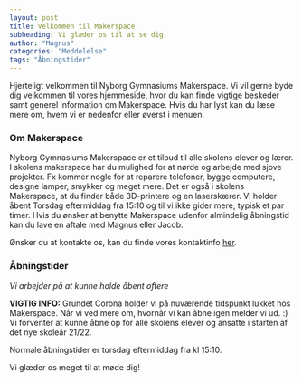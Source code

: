 ```yaml
---
layout: post
title: Velkommen til Makerspace!
subheading: Vi glæder os til at se dig.
author: "Magnus"
categories: "Meddelelse"
tags: "Åbningstider"
---
```


Hjerteligt velkommen til Nyborg Gymnasiums Makerspace. Vi vil gerne byde dig velkommen til vores hjemmeside, hvor du kan finde vigtige beskeder samt generel information om Makerspace.
Hvis du har lyst kan du læse mere om, hvem vi er nedenfor eller øverst i menuen.

### Om Makerspace

Nyborg Gymnasiums Makerspace er et tilbud til alle skolens elever og lærer. I skolens makerspace har du mulighed for at nørde og arbejde med sjove projekter. Fx kommer nogle for at reparere telefoner, bygge computere, designe lamper, smykker og meget mere. Det er også i skolens Makerspace, at du finder både 3D-printere og en laserskærer. Vi holder åbent Torsdag eftermiddag fra 15:10 og til vi ikke gider mere, typisk et par timer. Hvis du ønsker at benytte Makerspace udenfor almindelig åbningstid kan du lave en aftale med Magnus eller Jacob.

Ønsker du at kontakte os, kan du finde vores kontaktinfo [her](https://ngmakerspace.github.io/about.html).

### Åbningstider
*Vi arbejder på at kunne holde åbent oftere*

**VIGTIG INFO:** Grundet Corona holder vi på nuværende tidspunkt lukket hos Makerspace. Når vi ved mere om, hvornår vi kan åbne igen melder vi ud. :)
Vi forventer at kunne åbne op for alle skolens elever og ansatte i starten af det nye skoleår 21/22.

Normale åbningstider er torsdag eftermiddag fra kl 15:10.

Vi glæder os meget til at møde dig!
